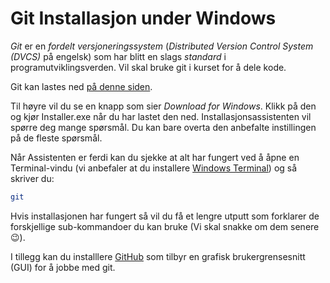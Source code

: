 # Git Installasjon under Windows

_Git_ er en _fordelt versjoneringssystem_ (_Distributed Version Control System (DVCS)_ på engelsk) som har blitt en slags _standard_ i programutviklingsverden.
Vil skal bruke git i kurset for å dele kode.

Git kan lastes ned [på denne siden](https://git-scm.com/).

Til høyre vil du se en knapp som sier _Download for Windows_.
Klikk på den og kjør Installer.exe når du har lastet den ned.
Installasjonsassistenten vil spørre deg mange spørsmål.
Du kan bare overta den anbefalte instillingen på de fleste spørsmål.


Når Assistenten er ferdi kan du sjekke at alt har fungert ved å åpne en Terminal-vindu (vi anbefaler at du installere [Windows Terminal](https://apps.microsoft.com/store/detail/windows-terminal/9N0DX20HK701?hl=nb-no&gl=no)) og så skriver du:

```bash
git
```

Hvis installasjonen har fungert så vil du få et lengre utputt som forklarer de forskjellige sub-kommandoer du kan bruke (Vi skal snakke om dem senere :wink:).

I tillegg kan du installlere [GitHub](https://desktop.github.com/) som tilbyr en grafisk brukergrensesnitt (GUI) for å jobbe med git.
